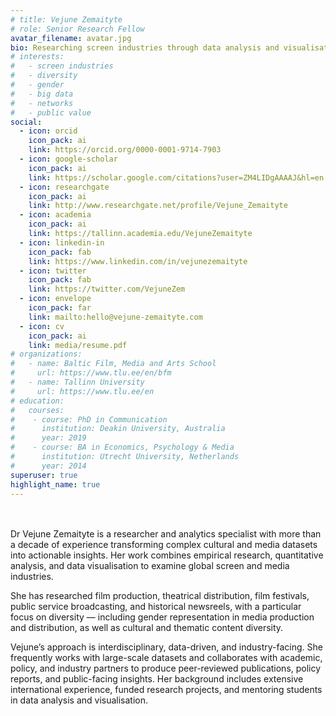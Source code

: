 ```yaml
---
# title: Vejune Zemaityte
# role: Senior Research Fellow
avatar_filename: avatar.jpg
bio: Researching screen industries through data analysis and visualisation.
# interests:
#   - screen industries
#   - diversity
#   - gender
#   - big data
#   - networks
#   - public value
social:
  - icon: orcid
    icon_pack: ai
    link: https://orcid.org/0000-0001-9714-7903
  - icon: google-scholar
    icon_pack: ai
    link: https://scholar.google.com/citations?user=ZM4LIDgAAAAJ&hl=en
  - icon: researchgate
    icon_pack: ai
    link: http://www.researchgate.net/profile/Vejune_Zemaityte
  - icon: academia
    icon_pack: ai
    link: https://tallinn.academia.edu/VejuneZemaityte
  - icon: linkedin-in
    icon_pack: fab
    link: https://www.linkedin.com/in/vejunezemaityte
  - icon: twitter
    icon_pack: fab
    link: https://twitter.com/VejuneZem
  - icon: envelope
    icon_pack: far
    link: mailto:hello@vejune-zemaityte.com
  - icon: cv
    icon_pack: ai
    link: media/resume.pdf
# organizations:
#   - name: Baltic Film, Media and Arts School
#     url: https://www.tlu.ee/en/bfm
#   - name: Tallinn University
#     url: https://www.tlu.ee/en
# education:
#   courses:
#    - course: PhD in Communication
#      institution: Deakin University, Australia
#      year: 2019
#    - course: BA in Economics, Psychology & Media
#      institution: Utrecht University, Netherlands
#      year: 2014
superuser: true
highlight_name: true
---
```

</br>
</br>
Dr Vejune Zemaityte is a researcher and analytics specialist with more than a decade of experience transforming complex cultural and media datasets into actionable insights. Her work combines empirical research, quantitative analysis, and data visualisation to examine global screen and media industries.

She has researched film production, theatrical distribution, film festivals, public service broadcasting, and historical newsreels, with a particular focus on diversity — including gender representation in media production and distribution, as well as cultural and thematic content diversity.

Vejune’s approach is interdisciplinary, data-driven, and industry-facing. She frequently works with large-scale datasets and collaborates with academic, policy, and industry partners to produce peer-reviewed publications, policy reports, and public-facing insights. Her background includes extensive international experience, funded research projects, and mentoring students in data analysis and visualisation.